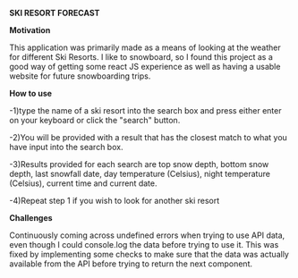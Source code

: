 __SKI RESORT FORECAST__

__Motivation__

This application was primarily made as a means of looking at the weather for different Ski Resorts. I like to snowboard, so I found this project as a good way of getting some react JS experience as well as having a usable website for future snowboarding trips.

__How to use__

-1)type the name of a ski resort into the search box and press either enter on your keyboard or click the "search" button.

-2)You will be provided with a result that has the closest match to what you have input into the search box.

-3)Results provided for each search are top snow depth, bottom snow depth, last snowfall date, day temperature (Celsius), night temperature (Celsius), current time and current date.

-4)Repeat step 1 if you wish to look for another ski resort

__Challenges__

Continuously coming across undefined errors when trying to use API data, even though I could console.log the data before trying to use it. This was fixed by implementing some checks to make sure that the data was actually available from the API before trying to return the next component.
